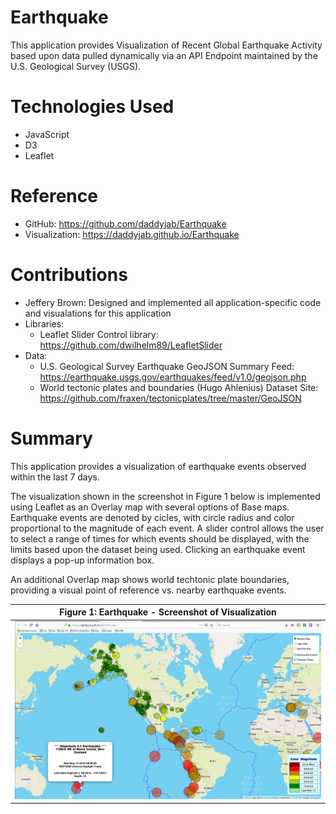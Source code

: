 # Earthquake

This application provides Visualization of Recent Global Earthquake Activity based upon data pulled dynamically via an API Endpoint maintained by the U.S. Geological Survey (USGS).

# Technologies Used

* JavaScript
* D3
* Leaflet

# Reference

* GitHub: https://github.com/daddyjab/Earthquake
* Visualization: https://daddyjab.github.io/Earthquake

# Contributions

* Jeffery Brown: Designed and implemented all application-specific code and visualations for this application
* Libraries:
    * Leaflet Slider Control library: https://github.com/dwilhelm89/LeafletSlider
* Data:
    * U.S. Geological Survey Earthquake GeoJSON Summary Feed: https://earthquake.usgs.gov/earthquakes/feed/v1.0/geojson.php
    * World tectonic plates and boundaries (Hugo Ahlenius) Dataset Site: https://github.com/fraxen/tectonicplates/tree/master/GeoJSON

# Summary

This application provides a visualization of earthquake events observed within the last 7 days.

The visualization shown in the screenshot in Figure 1 below is implemented using Leaflet as an Overlay map with several options of Base maps.  Earthquake events are denoted by cicles, with circle radius and color proportional to the magnitude of each event.  A slider control allows the user to select a range of times for which events should be displayed, with the limits based upon the dataset being used.  Clicking an earthquake event displays a pop-up information box.

An additional Overlap map shows world techtonic plate boundaries, providing a visual point of reference vs. nearby earthquake events.  

| Figure 1: Earthquake - Screenshot of Visualization |
|----------|
| ![Earthquake - Screenshot of Visualization is loading...](docs/Earthquate-Screenshot_of_Visualization.png "Figure 1: Earthquake - Screenshot of Visualization") |
